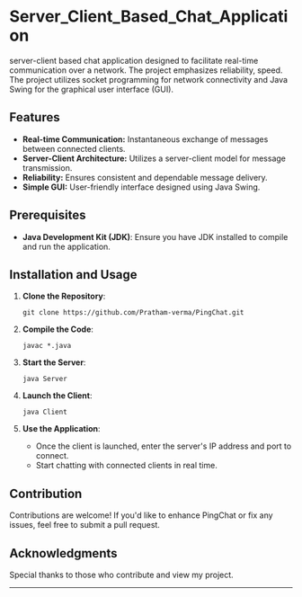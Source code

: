# Server_Client_Based_Chat_Application


server-client based chat application designed to facilitate real-time communication over a network. The project emphasizes reliability, speed. The project utilizes socket programming for network connectivity and Java Swing for the graphical user interface (GUI).

## Features

- **Real-time Communication:**  Instantaneous exchange of messages between connected clients.
- **Server-Client Architecture:** Utilizes a server-client model for message transmission.
- **Reliability:** Ensures consistent and dependable message delivery.
- **Simple GUI:**  User-friendly interface designed using Java Swing.

## Prerequisites

- **Java Development Kit (JDK)**: Ensure you have JDK installed to compile and run the application.

## Installation and Usage

1. **Clone the Repository**:
   ```
   git clone https://github.com/Pratham-verma/PingChat.git
   ```

2. **Compile the Code**:
   ```
   javac *.java
   ```

3. **Start the Server**:
   ```
   java Server
   ```

4. **Launch the Client**:
   ```
   java Client
   ```

5. **Use the Application**:
   - Once the client is launched, enter the server's IP address and port to connect.
   - Start chatting with connected clients in real time.

## Contribution

Contributions are welcome! If you'd like to enhance PingChat or fix any issues, feel free to submit a pull request.

## Acknowledgments

Special thanks to those who contribute and view my project.

---
